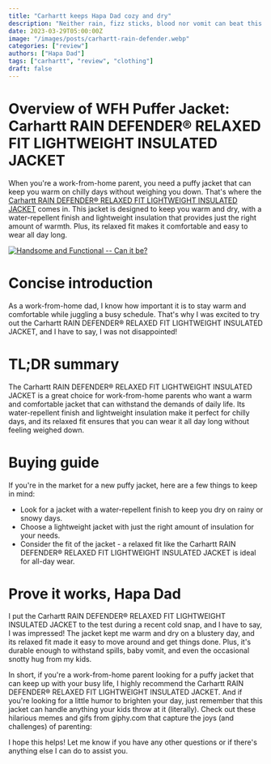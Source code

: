```yaml
---
title: "Carhartt keeps Hapa Dad cozy and dry"
description: "Neither rain, fizz sticks, blood nor vomit can beat this jacket"
date: 2023-03-29T05:00:00Z
image: "/images/posts/carhartt-rain-defender.webp"
categories: ["review"]
authors: ["Hapa Dad"]
tags: ["carhartt", "review", "clothing"]
draft: false
---
```


# Overview of WFH Puffer Jacket: Carhartt RAIN DEFENDER® RELAXED FIT LIGHTWEIGHT INSULATED JACKET

When you're a work-from-home parent, you need a puffy jacket that can keep you warm on chilly days without weighing you down. That's where the [Carhartt RAIN DEFENDER® RELAXED FIT LIGHTWEIGHT INSULATED JACKET](https://amzn.to/3M8LrJe) comes in. This jacket is designed to keep you warm and dry, with a water-repellent finish and lightweight insulation that provides just the right amount of warmth. Plus, its relaxed fit makes it comfortable and easy to wear all day long.

[![Handsome and Functional --  Can it be?](https://ws-na.amazon-adsystem.com/widgets/q?_encoding=UTF8&ASIN=B07DRZDFSN&Format=_SL250_&ID=AsinImage&MarketPlace=US&ServiceVersion=20070822&WS=1&tag=hapadaddev-20&language=en_US)](https://www.amazon.com/Carhartt-Gilliam-Jacket-Shadow-Large/dp/B07DRZDFSN?content-id=amzn1.sym.14a38c0a-385f-4735-bb28-d2be35b783e1%3Aamzn1.sym.14a38c0a-385f-4735-bb28-d2be35b783e1&cv_ct_cx=carhartt+rain+defender+gilliam+jacket&keywords=carhartt+rain+defender+gilliam+jacket&pd_rd_i=B07DRZDFSN&pd_rd_r=0deaa955-0556-4885-8279-0c1281f9f5ff&pd_rd_w=sZEyT&pd_rd_wg=9OQm2&pf_rd_p=14a38c0a-385f-4735-bb28-d2be35b783e1&pf_rd_r=FE297SDHZYXDSXZC1545&qid=1680541165&sbo=EO%2BcdOgoisx3waG5xqcZQA%3D%3D&sprefix=carhartt+rain+defender+gilliam%2Caps%2C82&sr=1-1-9eb59ba4-cd99-4f87-9222-b322340b23c8&linkCode=li3&tag=hapadaddev-20&linkId=672f2f82dcea651d1c78185c906fe186&language=en_US&ref_=as_li_ss_il)

# Concise introduction
As a work-from-home dad, I know how important it is to stay warm and comfortable while juggling a busy schedule. That's why I was excited to try out the Carhartt RAIN DEFENDER® RELAXED FIT LIGHTWEIGHT INSULATED JACKET, and I have to say, I was not disappointed!

# TL;DR summary
The Carhartt RAIN DEFENDER® RELAXED FIT LIGHTWEIGHT INSULATED JACKET is a great choice for work-from-home parents who want a warm and comfortable jacket that can withstand the demands of daily life. Its water-repellent finish and lightweight insulation make it perfect for chilly days, and its relaxed fit ensures that you can wear it all day long without feeling weighed down.

# Buying guide
If you're in the market for a new puffy jacket, here are a few things to keep in mind:

 - Look for a jacket with a water-repellent finish to keep you dry on rainy or snowy days.
 - Choose a lightweight jacket with just the right amount of insulation for your needs.
 - Consider the fit of the jacket - a relaxed fit like the Carhartt RAIN DEFENDER® RELAXED FIT LIGHTWEIGHT INSULATED JACKET is ideal for all-day wear.

# Prove it works, Hapa Dad
I put the Carhartt RAIN DEFENDER® RELAXED FIT LIGHTWEIGHT INSULATED JACKET to the test during a recent cold snap, and I have to say, I was impressed! The jacket kept me warm and dry on a blustery day, and its relaxed fit made it easy to move around and get things done. Plus, it's durable enough to withstand spills, baby vomit, and even the occasional snotty hug from my kids.

In short, if you're a work-from-home parent looking for a puffy jacket that can keep up with your busy life, I highly recommend the Carhartt RAIN DEFENDER® RELAXED FIT LIGHTWEIGHT INSULATED JACKET. And if you're looking for a little humor to brighten your day, just remember that this jacket can handle anything your kids throw at it (literally). Check out these hilarious memes and gifs from giphy.com that capture the joys (and challenges) of parenting:


I hope this helps! Let me know if you have any other questions or if there's anything else I can do to assist you.
